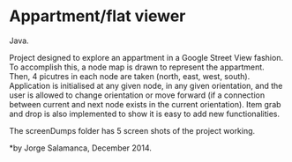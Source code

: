 # Appartment/flat viewer

Java.

Project designed to explore an appartment in a Google Street View fashion. To accomplish this, a node map is drawn to represent the appartment. Then, 4 picutres in each node are taken (north, east, west, south). Application is initialised at any given node, in any given orientation, and the user is allowed to change orientation or move forward (if a connection between current and next node exists in the current orientation). Item grab and drop is also implemented to show it is easy to add new functionalities.

The screenDumps folder has 5 screen shots of the project working.

*by Jorge Salamanca, December 2014.
